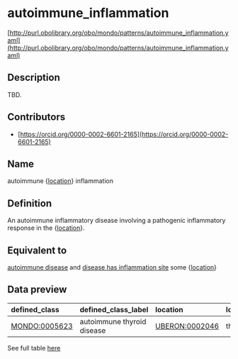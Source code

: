 # autoimmune_inflammation 

[http://purl.obolibrary.org/obo/mondo/patterns/autoimmune_inflammation.yaml](http://purl.obolibrary.org/obo/mondo/patterns/autoimmune_inflammation.yaml)
## Description 

TBD.
## Contributors 
* [https://orcid.org/0000-0002-6601-2165](https://orcid.org/0000-0002-6601-2165) 
## Name 

autoimmune {[location](http://purl.obolibrary.org/obo/UBERON_0000061)} inflammation

## Definition 

An autoimmune inflammatory disease involving a pathogenic inflammatory response in the {[location](http://purl.obolibrary.org/obo/UBERON_0000061)}.

## Equivalent to 

[autoimmune disease](http://purl.obolibrary.org/obo/MONDO_0007179) and [disease has inflammation site](http://purl.obolibrary.org/obo/RO_0004027) some {[location](http://purl.obolibrary.org/obo/UBERON_0000061)}

## Data preview 
| defined_class                                | defined_class_label        | location                                      | location_label   |
|:---------------------------------------------|:---------------------------|:----------------------------------------------|:-----------------|
| [MONDO:0005623](http://purl.obolibrary.org/obo/MONDO_0005623) | autoimmune thyroid disease | [UBERON:0002046](http://purl.obolibrary.org/obo/UBERON_0002046) | thyroid gland    |

See full table [here](https://github.com/monarch-initiative/mondo/blob/master/src/patterns/data/matches/autoimmune_inflammation.tsv) 

